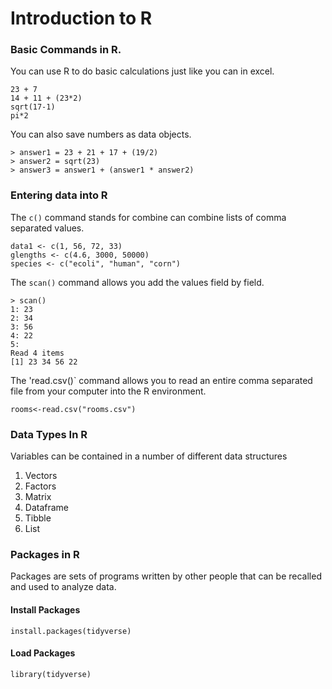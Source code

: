 # Introduction to R

### Basic Commands in R.
You can use R to do basic calculations just like you can in excel.

```{R}
23 + 7  
14 + 11 + (23*2)
sqrt(17-1)
pi*2
```

You can also save numbers as data objects.
```{R}
> answer1 = 23 + 21 + 17 + (19/2)  
> answer2 = sqrt(23)
> answer3 = answer1 + (answer1 * answer2)
```

### Entering data into R

The `c()` command stands for combine can combine lists of comma separated values.

```{R}
data1 <- c(1, 56, 72, 33)
glengths <- c(4.6, 3000, 50000)
species <- c("ecoli", "human", "corn") 
```

The `scan()` command allows you add the values field by field.

```{R}
> scan()
1: 23
2: 34
3: 56
4: 22
5: 
Read 4 items
[1] 23 34 56 22
```

The 'read.csv()` command allows you to read an entire comma separated file from your computer into the R environment.
```{R}
rooms<-read.csv("rooms.csv")
```

### Data Types In R
Variables can be contained in a number of different data structures
1. Vectors
3. Factors
4. Matrix
5. Dataframe
6. Tibble
7. List

### Packages in R

Packages are sets of programs written by other people that can be recalled and used to analyze data.

#### Install Packages
```{R}
install.packages(tidyverse)
```

#### Load Packages
```{R}
library(tidyverse)
```

